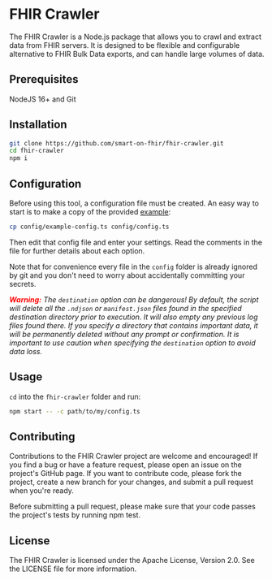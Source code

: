 # FHIR Crawler
The FHIR Crawler is a Node.js package that allows you to crawl and extract data
from FHIR servers. It is designed to be flexible and configurable alternative to
FHIR Bulk Data exports, and can handle large volumes of data.

## Prerequisites
NodeJS 16+ and Git

## Installation
```sh
git clone https://github.com/smart-on-fhir/fhir-crawler.git
cd fhir-crawler
npm i
```

## Configuration
Before using this tool, a configuration file must be created. An easy way to start
is to make a copy of the provided [example](./config/example-config.ts):
```sh
cp config/example-config.ts config/config.ts
```
Then edit that config file and enter your settings. Read the comments in the
file for further details about each option.

Note that for convenience every file in the `config` folder is already ignored
by git and you don't need to worry about accidentally committing your secrets.

*<b style="color:#F00">Warning:</b> The `destination` option can be dangerous!
By default, the script will delete all the `.ndjson` or `manifest.json` files
found in the specified destination directory prior to execution. It will also
empty any previous log files found there. If you specify a directory that contains
important data, it will be permanently deleted without any prompt or confirmation.
It is important to use caution when specifying the `destination` option to avoid data loss.*


## Usage
`cd` into the `fhir-crawler` folder and run:
```sh
npm start -- -c path/to/my/config.ts
```

## Contributing
Contributions to the FHIR Crawler project are welcome and encouraged! If you find
a bug or have a feature request, please open an issue on the project's GitHub page.
If you want to contribute code, please fork the project, create a new branch for
your changes, and submit a pull request when you're ready.

Before submitting a pull request, please make sure that your code passes the
project's tests by running npm test.

## License
The FHIR Crawler is licensed under the Apache License, Version 2.0. See the
LICENSE file for more information.






